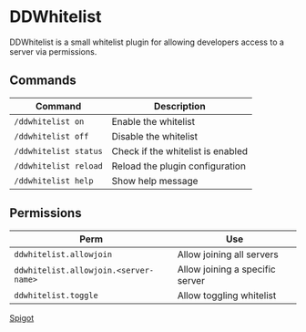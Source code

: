 # DDWhitelist

DDWhitelist is a small whitelist plugin for allowing developers access to a server via permissions.

## Commands
| Command | Description |
|---------|-------------|
| `/ddwhitelist on` | Enable the whitelist |
| `/ddwhitelist off` | Disable the whitelist |
| `/ddwhitelist status` | Check if the whitelist is enabled |
| `/ddwhitelist reload` | Reload the plugin configuration |
| `/ddwhitelist help` | Show help message |

## Permissions
| Perm | Use |
|------|-----|
| `ddwhitelist.allowjoin` | Allow joining all servers |
| `ddwhitelist.allowjoin.<server-name>` | Allow joining a specific server |
| `ddwhitelist.toggle` | Allow toggling whitelist |

[Spigot](https://www.spigotmc.org/resources/ddwhitelist.128088/)
